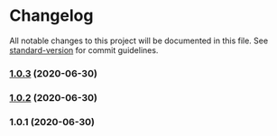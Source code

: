 # Changelog

All notable changes to this project will be documented in this file. See [standard-version](https://github.com/conventional-changelog/standard-version) for commit guidelines.

### [1.0.3](https://github.com/M-Izadmehr/playground/compare/v1.0.2...v1.0.3) (2020-06-30)

### [1.0.2](///compare/v1.0.1...v1.0.2) (2020-06-30)

### 1.0.1 (2020-06-30)
